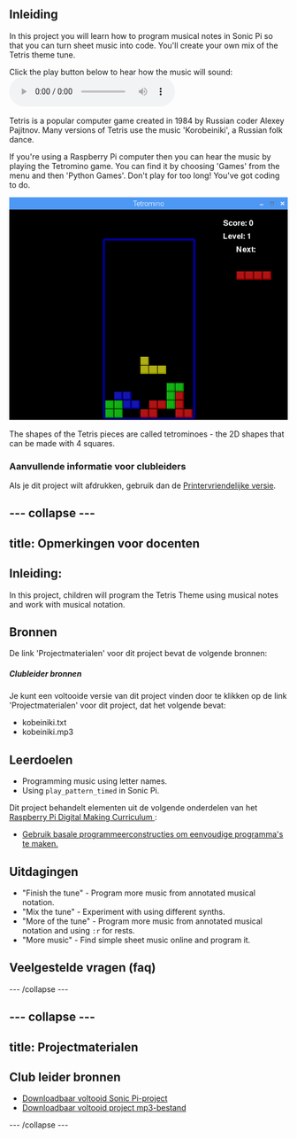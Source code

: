 ## Inleiding

In this project you will learn how to program musical notes in Sonic Pi so that you can turn sheet music into code. You'll create your own mix of the Tetris theme tune.

<div id="audio-preview" class="pdf-hidden">
  Click the play button below to hear how the music will sound: <audio controls preload> <source src="resources/korobeiniki.mp3" type="audio/mpeg"> Je browser ondersteunt het element <code>audio</code> niet. </audio>
</div>

Tetris is a popular computer game created in 1984 by Russian coder Alexey Pajitnov. Many versions of Tetris use the music 'Korobeiniki', a Russian folk dance.

If you're using a Raspberry Pi computer then you can hear the music by playing the Tetromino game. You can find it by choosing 'Games' from the menu and then 'Python Games'. Don't play for too long! You've got coding to do.

![screenshot](images/tetromino.png)

The shapes of the Tetris pieces are called tetrominoes - the 2D shapes that can be made with 4 squares.

### Aanvullende informatie voor clubleiders

Als je dit project wilt afdrukken, gebruik dan de [Printervriendelijke versie](https://projects.raspberrypi.org/en/projects/tetris-theme/print).

## \--- collapse \---

## title: Opmerkingen voor docenten

## Inleiding:

In this project, children will program the Tetris Theme using musical notes and work with musical notation.

## Bronnen

De link 'Projectmaterialen' voor dit project bevat de volgende bronnen:

##### Clubleider bronnen

Je kunt een voltooide versie van dit project vinden door te klikken op de link 'Projectmaterialen' voor dit project, dat het volgende bevat:

* kobeiniki.txt
* kobeiniki.mp3

## Leerdoelen

* Programming music using letter names. 
* Using `play_pattern_timed` in Sonic Pi.

Dit project behandelt elementen uit de volgende onderdelen van het [ Raspberry Pi Digital Making Curriculum ](http://rpf.io/curriculum):

* [Gebruik basale programmeerconstructies om eenvoudige programma's te maken.](https://www.raspberrypi.org/curriculum/programming/creator)

## Uitdagingen

* "Finish the tune" - Program more music from annotated musical notation.
* "Mix the tune" - Experiment with using different synths.
* "More of the tune" - Program more music from annotated musical notation and using `:r` for rests.
* "More music" - Find simple sheet music online and program it.

## Veelgestelde vragen (faq)

\--- /collapse \---

## \--- collapse \---

## title: Projectmaterialen

## Club leider bronnen

* [Downloadbaar voltooid Sonic Pi-project](resources/korobeiniki.txt)
* [Downloadbaar voltooid project mp3-bestand](resources/korobeiniki.mp3)

\--- /collapse \---